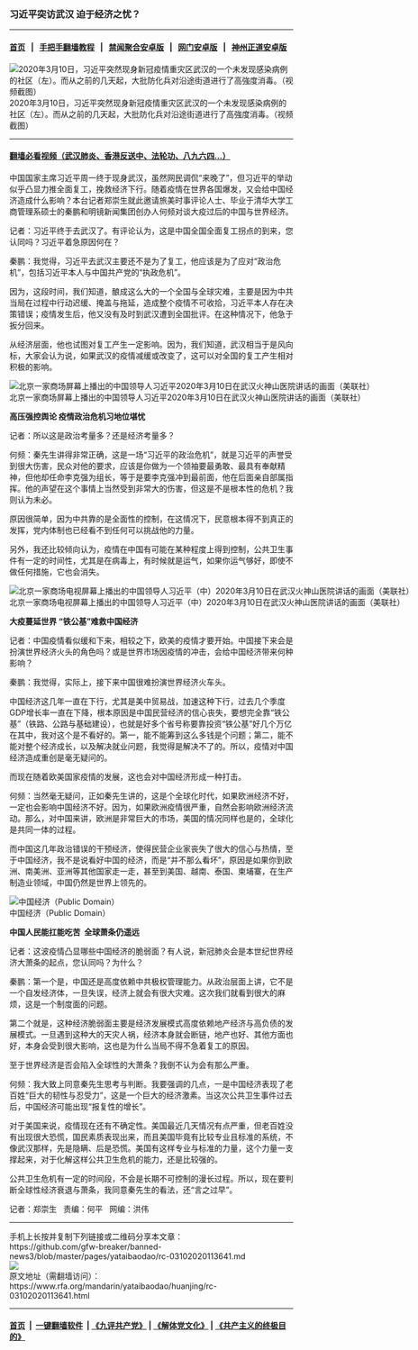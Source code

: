 ### 习近平突访武汉   迫于经济之忧？
------------------------

#### [首页](https://github.com/gfw-breaker/banned-news3/blob/master/README.md) &nbsp;&nbsp;|&nbsp;&nbsp; [手把手翻墙教程](https://github.com/gfw-breaker/guides/wiki) &nbsp;&nbsp;|&nbsp;&nbsp; [禁闻聚合安卓版](https://github.com/gfw-breaker/bn-android) &nbsp;&nbsp;|&nbsp;&nbsp; [网门安卓版](https://github.com/oGate2/oGate) &nbsp;&nbsp;|&nbsp;&nbsp; [神州正道安卓版](https://github.com/SzzdOgate/update) 



<div id="headerimg">
 <img alt="2020年3月10日，习近平突然现身新冠疫情重灾区武汉的一个未发现感染病例的社区（左）。而从之前的几天起，大批防化兵对沿途街道进行了高強度消毒。（视频截图）" src="https://www.rfa.org/mandarin/yataibaodao/huanjing/rc-03102020113641.html/0310b.jpg/image" title="2020年3月10日，习近平突然现身新冠疫情重灾区武汉的一个未发现感染病例的社区（左）。而从之前的几天起，大批防化兵对沿途街道进行了高強度消毒。（视频截图）"/>
 <div id="headerimgcontents">
  <div id="headerimgcaption">
   <span>
    2020年3月10日，习近平突然现身新冠疫情重灾区武汉的一个未发现感染病例的社区（左）。而从之前的几天起，大批防化兵对沿途街道进行了高強度消毒。（视频截图）
   </span>
   <!-- zoomattribute -->
  </div>
  <!-- headerimgcaption -->
 </div>
 <!-- headerimagecontents -->
</div>

<hr/>


#### [翻墙必看视频（武汉肺炎、香港反送中、法轮功、八九六四...）](https://github.com/gfw-breaker/banned-news3/blob/master/pages/link3.md)

<div id="storytext">
 <div>
  <div class="slot_header">
  </div>
 </div>
 <p>
  中国国家主席习近平周一终于现身武汉，虽然网民调侃“来晚了”，但习近平的举动似乎凸显力推全面复工，挽救经济下行。随着疫情在世界各国爆发，又会给中国经济造成什么影响？本台记者郑崇生就此邀请旅美时事评论人士、毕业于清华大学工商管理系硕士的秦鹏和明镜新闻集团创办人何频对谈大疫过后的中国与世界经济。
 </p>
 <p>
 </p>
 <p>
 </p>
 <p>
  记者：习近平终于去武汉了。有评论认为，这是中国全国全面复工拐点的到来，您认同吗？习近平着急原因何在？
 </p>
 <p>
  秦鹏：我觉得，习近平去武汉主要还不是为了复工，他应该是为了应对“政治危机”，包括习近平本人与中国共产党的“执政危机”。
 </p>
 <p>
  因为，这段时间，我们知道，酿成这么大的一个全国与全球灾难，主要是因为中共当局在过程中行动迟缓、掩盖与拖延，造成整个疫情不可收拾，习近平本人存在决策错误；疫情发生后，他又没有及时到武汉遭到全国批评。在这种情况下，他急于扳分回来。
 </p>
 <p>
  从经济层面，他也试图对复工产生一定影响。因为，我们知道，武汉相当于是风向标，大家会认为说，如果武汉的疫情减缓或改变了，这可以对全国的复工产生相对积极的影响。
 </p>
 <p>
  <div class="image-inline captioned" style="width:1500px;">
   <div style="width:1500px;">
    <img alt="北京一家商场屏幕上播出的中国领导人习近平2020年3月10日在武汉火神山医院讲话的画面（美联社）" src="https://www.rfa.org/mandarin/yataibaodao/huanjing/rc-03102020113641.html/0310.jpg" title="北京一家商场屏幕上播出的中国领导人习近平2020年3月10日在武汉火神山医院讲话的画面（美联社）"/>
   </div>
   <div class="image-caption">
    <span style="width:1500px;">
     北京一家商场屏幕上播出的中国领导人习近平2020年3月10日在武汉火神山医院讲话的画面（美联社）
    </span>
    <span class="copyright">
    </span>
   </div>
  </div>
 </p>
 <p>
  <b>
   高压强控舆论 疫情政治危机习地位堪忧
  </b>
 </p>
 <p>
  记者：所以这是政治考量多？还是经济考量多？
 </p>
 <p>
  何频：秦先生讲得非常正确，这是一场“习近平的政治危机”，就是习近平的声誉受到很大伤害，民众对他的要求，应该是你做为一个领袖要最勇敢、最具有奉献精神，但他却任命李克强为组长，等于是要李克强冲到最前面，他在后面亲自部属指挥。他的声望在这个事情上当然受到非常大的伤害，但这是不是根本性的危机？我则认为未必。
 </p>
 <p>
  原因很简单，因为中共靠的是全面性的控制，在这情况下，民意根本得不到真正的发挥，党内体制也已经看不到任何可以挑战他的力量。
 </p>
 <p>
  另外，我还比较倾向认为，疫情在中国有可能在某种程度上得到控制，公共卫生事件有一定的时间性，尤其是在病毒上，有时候就是运气，如果你运气够好，即使不做任何措施，它也会消失。
 </p>
 <p>
  <div class="image-inline captioned" style="width:1500px;">
   <div style="width:1500px;">
    <img alt="北京一家商场电视屏幕上播出的中国领导人习近平（中）2020年3月10日在武汉火神山医院讲话的画面（美联社）" src="https://www.rfa.org/mandarin/yataibaodao/huanjing/rc-03102020113641.html/0310a.jpg" title="北京一家商场电视屏幕上播出的中国领导人习近平（中）2020年3月10日在武汉火神山医院讲话的画面（美联社）"/>
   </div>
   <div class="image-caption">
    <span style="width:1500px;">
     北京一家商场电视屏幕上播出的中国领导人习近平（中）2020年3月10日在武汉火神山医院讲话的画面（美联社）
    </span>
    <span class="copyright">
    </span>
   </div>
  </div>
 </p>
 <p>
  <b>
   大疫蔓延世界 “铁公基”难救中国经济
  </b>
 </p>
 <p>
  记者：中国疫情看似缓和下来，相较之下，欧美的疫情才要开始。中国接下来会是扮演世界经济火头的角色吗？或是世界市场因疫情的冲击，会给中国经济带来何种影响？
 </p>
 <p>
  秦鹏：我觉得，实际上，接下来中国很难扮演世界经济火车头。
 </p>
 <p>
  中国经济这几年一直在下行，尤其是美中贸易战，加速这种下行，过去几个季度GDP增长率一直在下降，根本原因是中国民营经济的信心丧失，要想完全靠“铁公基”（铁路、公路与基础建设），也就是好多个省号称要靠投资“铁公基”好几个万亿在其中，我对这个是不看好的。第一，能不能筹到这么多钱是个问题；第二，能不能对整个经济成长，以及解决就业问题，我觉得是解决不了的。所以，疫情对中国经济造成重创是毫无疑问的。
 </p>
 <p>
  而现在随着欧美国家疫情的发展，这也会对中国经济形成一种打击。
 </p>
 <p>
  何频：当然毫无疑问，正如秦先生讲的，这是个全球化时代，如果欧洲经济不好，一定也会影响中国经济不好。因为，如果欧洲疫情很严重，自然会影响欧洲经济流动。那么，对中国来讲，欧洲是非常巨大的市场，美国的情况同样也是的，全球化是共同一体的过程。
 </p>
 <p>
  而中国这几年政治错误的干预经济，使得民营企业家丧失了很大的信心与热情，至于中国经济，我不是说看好中国的经济，而是“并不那么看坏”，原因是如果你到欧洲、南美洲、亚洲等其他国家走一走，甚至到美国、越南、泰国、柬埔寨，在生产制造业领域，中国仍然是世界上领先的。
 </p>
 <p>
  <div class="image-inline captioned" style="width:622px;">
   <div style="width:622px;">
    <img alt="中国经济（Public Domain）" src="https://www.rfa.org/mandarin/yataibaodao/huanjing/rc-03102020113641.html/yt1231e.jpg" title="中国经济（Public Domain）"/>
   </div>
   <div class="image-caption">
    <span style="width:622px;">
     中国经济（Public Domain）
    </span>
    <span class="copyright">
    </span>
   </div>
  </div>
 </p>
 <p>
  <b>
   中国人民能扛能吃苦  全球萧条仍遥远
  </b>
 </p>
 <p>
  记者：这波疫情凸显哪些中国经济的脆弱面？有人说，新冠肺炎会是本世纪世界经济大萧条的起点，您认同吗？为什么？
 </p>
 <p>
  秦鹏：第一个是，中国还是高度依赖中共极权管理能力。从政治层面上讲，它不是一个自发经济体，一旦失误，经济上就会有很大灾难。这次我们就看到很大的麻烦，这是一个制度面的问题。
 </p>
 <p>
  第二个就是，这种经济脆弱面主要是经济发展模式高度依赖地产经济与高负债的发展模式。一旦遇到这种大的天灾人祸，经济本身就会断链，地产也好、其他方面也好，本身会受到很大影响，这也是为什么当局不得不急着复工的原因。
 </p>
 <p>
  至于世界经济是否会陷入全球性的大萧条？我倒不认为会有那么严重。
 </p>
 <p>
  何频：我大致上同意秦先生思考与判断。我要强调的几点，一是中国经济表现了老百姓“巨大的韧性与忍受力”，这是一个巨大的经济激素。当这次公共卫生事件过去后，中国经济可能出现“报复性的增长”。
 </p>
 <p>
  对于美国来说，疫情现在还有不确定性。美国最近几天情况有点严重，但老百姓没有出现很大恐慌，国民素质表现出来，而且美国毕竟有比较专业且标准的系统，不像武汉那样，先是隐瞒、后是恐慌。美国有这样专业与标准的力量，这个力量一支撑起来，对于化解这样公共卫生危机的能力，还是比较强的。
 </p>
 <p>
  公共卫生危机有一定的时间段，不会是长期不可控制的漫长过程。所以，现在要判断全球性经济衰退与萧条，我同意秦先生的看法，还“言之过早”。
 </p>
 <p>
 </p>
 <p>
  记者：郑崇生   责编：何平   网编：洪伟
 </p>
</div>

<hr/>
手机上长按并复制下列链接或二维码分享本文章：<br/>
https://github.com/gfw-breaker/banned-news3/blob/master/pages/yataibaodao/rc-03102020113641.md <br/>
<a href='https://github.com/gfw-breaker/banned-news3/blob/master/pages/yataibaodao/rc-03102020113641.md'><img src='https://github.com/gfw-breaker/banned-news3/blob/master/pages/yataibaodao/rc-03102020113641.md.png'/></a> <br/>
原文地址（需翻墙访问）：https://www.rfa.org/mandarin/yataibaodao/huanjing/rc-03102020113641.html


------------------------
#### [首页](https://github.com/gfw-breaker/banned-news3/blob/master/README.md) &nbsp;|&nbsp; [一键翻墙软件](https://github.com/gfw-breaker/nogfw/blob/master/README.md) &nbsp;| [《九评共产党》](https://github.com/gfw-breaker/9ping.md/blob/master/README.md#九评之一评共产党是什么) | [《解体党文化》](https://github.com/gfw-breaker/jtdwh.md/blob/master/README.md) | [《共产主义的终极目的》](https://github.com/gfw-breaker/gczydzjmd.md/blob/master/README.md)


<img src='http://gfw-breaker.win/banned-news3/pages/yataibaodao/rc-03102020113641.md' width='0px' height='0px'/>